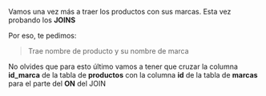 Vamos una vez más a traer los productos con sus marcas. Esta vez probando los **JOINS**

Por eso, te pedimos:

> Trae nombre de producto y su nombre de marca


No olvides que para esto último vamos a tener que cruzar la columna **id_marca** de la tabla de **productos** con la columna **id** de la tabla de **marcas** para el parte del **ON** del JOIN